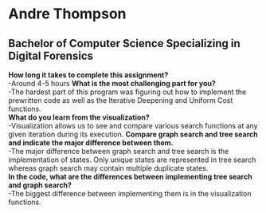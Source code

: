 # Andre Thompson
## Bachelor of Computer Science Specializing in Digital Forensics  

**How long it takes to complete this assignment?**  
-Around 4-5 hours
**What is the most challenging part for you?**  
-The hardest part of this program was figuring out how to implement the 
prewritten code as well as the Iterative Deepening and Uniform Cost functions.  
**What do you learn from the visualization?**   
-Visualization allows us to see and compare various search functions at any given iteration during its execution. 
**Compare graph search and tree search and indicate the major difference between them.**  
-The major difference between graph search and tree search is the implementation of states. Only unique states are represented in tree search whereas graph search may contain multiple duplicate states.  
**In the code, what are the differences between implementing tree search and graph search?**    
-The biggest difference between implementing them is in the visualization functions.
